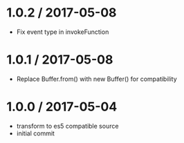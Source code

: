 
1.0.2 / 2017-05-08
==================

  * Fix event type in invokeFunction

1.0.1 / 2017-05-08
==================

  * Replace Buffer.from() with new Buffer() for compatibility

1.0.0 / 2017-05-04
==================

  * transform to es5 compatible source
  * initial commit
